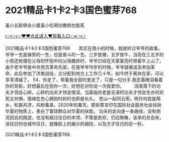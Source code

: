 # 2021精品卡1卡2卡3国色蜜芽768
虽小五脏俱全小屋虽小吃喝拉撒倒也能死

<a href="https://github.com/zchuit/pxmid/issues/2">👉👉👉♥♥点此进入♥观看入口👈👉👉</a>

2021精品卡1卡2卡3国色蜜芽768　　其实在很小的时候，我就听过爷爷的故事。爷爷一生是操劳的一生，也是奋斗的一生。三岁放猪，五岁放牛，当现在三五岁的小孩还依偎在父母的怀抱中向父母撒娇时，爷爷已经在天蒙蒙亮时带着牛上山了。由于老爷爷是中共党员革命先驱，在我爷爷16岁的时候，爷爷就被送去参加革命，此后参加了济南战役，又分配到地方上工作几十年。如今终于离休在家，可以享享清福了。
	54、你走了，带着我全部的爱走了，只是一句分手.我忍着眼泪看着你的背影，好想最后在抱你一次，好想在对你说一次我爱你。
　　泪液落下的功夫才领会心碎，心碎的功夫才领会情深。当面临你老是无语的功夫才领会生亦何欢死又何惧，情绪在忠心拥抱时刹时也即是长久。
苍山一起同云雨，明月何尝是两乡。和衷共济，共盼春来。2020年的春天，那些寄言印在国际社会服务社会扶助华夏的物质上，表白了寰球群众对华夏的扶助。
功夫的走向是一条曲线，没有倒流回去的路途，也没有超过往日的本领，不管是悲欢，仍旧聚散，该来的总会来，该往日的也城市往日，就像脸上的展示的细纹，以及方才往日的前一秒。

2021精品卡1卡2卡3国色蜜芽768
